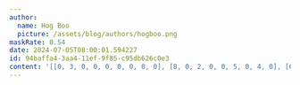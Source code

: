 ```yaml
---
author:
  name: Hog Boo
  picture: /assets/blog/authors/hogboo.png
maskRate: 0.54
date: 2024-07-05T08:00:01.594227
id: 94baffa4-3aa4-11ef-9f85-c95db626c0e3
content: '[[0, 3, 0, 0, 0, 0, 0, 0, 0], [8, 0, 2, 0, 0, 5, 0, 4, 0], [6, 0, 0, 0, 1, 4, 5, 0, 0], [0, 0, 3, 0, 0, 6, 0, 0, 5], [7, 4, 6, 9, 0, 0, 1, 3, 2], [0, 0, 9, 0, 2, 3, 4, 0, 7], [0, 0, 1, 0, 0, 2, 6, 0, 0], [2, 5, 8, 0, 0, 0, 9, 0, 4], [0, 0, 4, 5, 8, 7, 0, 2, 1]]'
---
```

